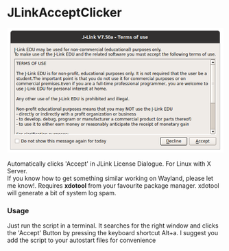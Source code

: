 # JLinkAcceptClicker

![JLink](JLink.png)

Automatically clicks 'Accept' in JLink License Dialogue. For Linux with X Server.  
If you know how to get something similar working on Wayland, please let me know!.
Requires **xdotool** from your favourite package manager. xdotool will generate a bit of system log spam. 

### Usage
Just run the script in a terminal. It searches for the right window and clicks the 'Accept' Button by pressing the keyboard shortcut Alt+a. I suggest you add the script to your autostart files for convenience

